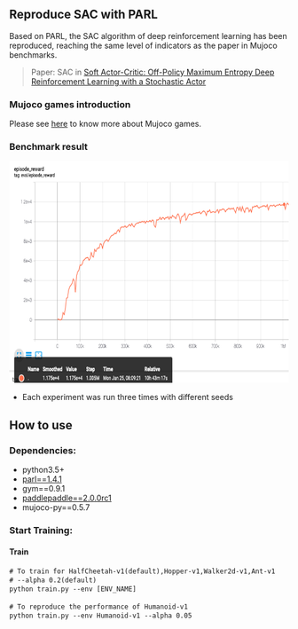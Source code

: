 ## Reproduce SAC with PARL
Based on PARL, the SAC algorithm of deep reinforcement learning has been reproduced, reaching the same level of indicators as the paper in Mujoco benchmarks.

> Paper: SAC in [Soft Actor-Critic: Off-Policy Maximum Entropy Deep Reinforcement Learning with a Stochastic Actor](https://arxiv.org/abs/1801.01290)

### Mujoco games introduction
Please see [here](https://github.com/openai/mujoco-py) to know more about Mujoco games.

### Benchmark result

<img src=".benchmark/SAC_results.png" width = "800" height ="400" alt="SAC_results"/>

+ Each experiment was run three times with different seeds

## How to use
### Dependencies:
+ python3.5+
+ [parl==1.4.1](https://github.com/PaddlePaddle/PARL)
+ gym==0.9.1
+ [paddlepaddle==2.0.0rc1](https://github.com/PaddlePaddle/Paddle)
+ mujoco-py==0.5.7

### Start Training:
#### Train
```
# To train for HalfCheetah-v1(default),Hopper-v1,Walker2d-v1,Ant-v1
# --alpha 0.2(default)
python train.py --env [ENV_NAME]

# To reproduce the performance of Humanoid-v1
python train.py --env Humanoid-v1 --alpha 0.05
